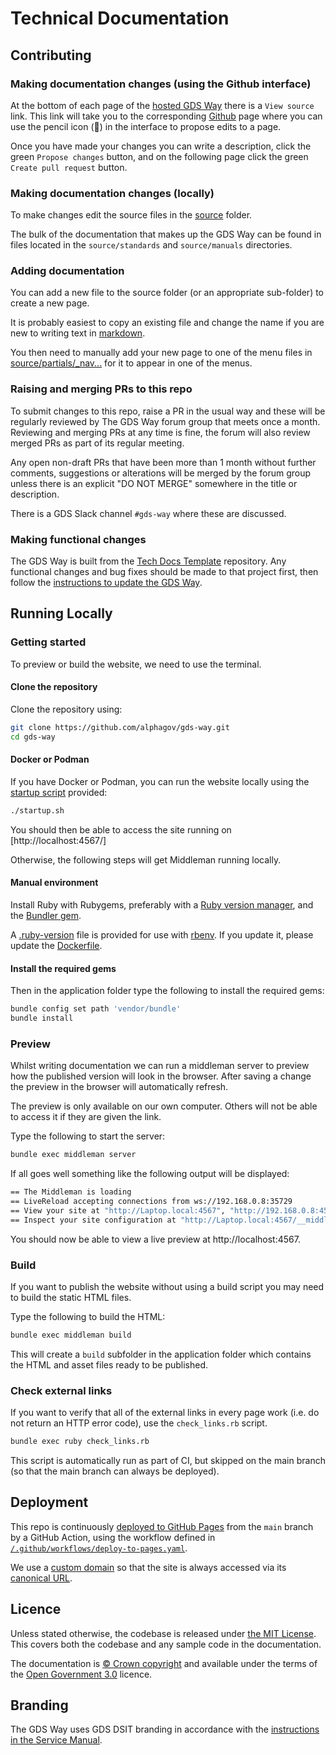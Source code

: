 # Technical Documentation

## Contributing

### Making documentation changes (using the Github interface)

At the bottom of each page of the [hosted GDS Way][gds-way] there is a `View source` link. This link will take you to the corresponding [Github][repo] page where you can use the pencil icon (:pencil:) in the interface to propose edits to a page.

Once you have made your changes you can write a description, click the green `Propose changes` button, and on the following page click the green `Create pull request` button.

### Making documentation changes (locally)

To make changes edit the source files in the [source](source) folder.

The bulk of the documentation that makes up the GDS Way can be found in files located in the `source/standards` and `source/manuals` directories.

### Adding documentation

You can add a new file to the source folder (or an appropriate sub-folder) to create a new page.

It is probably easiest to copy an existing file and change the name if you are new to writing text in [markdown][].

You then need to manually add your new page to one of the menu files in [source/partials/\_nav...](source/partials/_nav...) for it to appear in one of the menus.

### Raising and merging PRs to this repo

To submit changes to this repo, raise a PR in the usual way and these will be regularly reviewed by The GDS Way forum group that meets once a month. Reviewing and merging PRs at any time is fine, the forum will also review merged PRs as part of its regular meeting.

Any open non-draft PRs that have been more than 1 month without further comments, suggestions or alterations will be merged by the forum group unless there is an explicit "DO NOT MERGE" somewhere in the title or description.

There is a GDS Slack channel `#gds-way` where these are discussed.

### Making functional changes

The GDS Way is built from the [Tech Docs Template][tech-docs-template] repository. Any functional changes and bug fixes should be made to that project first, then follow the [instructions to update the GDS Way][updating-tech-docs].

## Running Locally

### Getting started

To preview or build the website, we need to use the terminal.

#### Clone the repository

Clone the repository using:

```zsh
git clone https://github.com/alphagov/gds-way.git
cd gds-way
```

#### Docker or Podman

If you have Docker or Podman, you can run the website locally using the [startup script](./startup.sh) provided:

```zsh
./startup.sh
```

You should then be able to access the site running on [http://localhost:4567/]

Otherwise, the following steps will get Middleman running locally.

#### Manual environment

Install Ruby with Rubygems, preferably with a [Ruby version manager][rvm], and the [Bundler gem][bundler].

A [.ruby-version](./.ruby-version) file is provided for use with [rbenv][]. If you update it, please update the [Dockerfile](./Dockerfile).

#### Install the required gems

Then in the application folder type the following to install the required gems:

```zsh
bundle config set path 'vendor/bundle'
bundle install
```

### Preview

Whilst writing documentation we can run a middleman server to preview how the published version will look in the browser. After saving a change the preview in the browser will automatically refresh.

The preview is only available on our own computer. Others will not be able to access it if they are given the link.

Type the following to start the server:

```zsh
bundle exec middleman server
```

If all goes well something like the following output will be displayed:

```zsh
== The Middleman is loading
== LiveReload accepting connections from ws://192.168.0.8:35729
== View your site at "http://Laptop.local:4567", "http://192.168.0.8:4567"
== Inspect your site configuration at "http://Laptop.local:4567/__middleman", "http://192.168.0.8:4567/__middleman"
```

You should now be able to view a live preview at http://localhost:4567.

### Build

If you want to publish the website without using a build script you may need to build the static HTML files.

Type the following to build the HTML:

```zsh
bundle exec middleman build
```

This will create a `build` subfolder in the application folder which contains the HTML and asset files ready to be published.

### Check external links

If you want to verify that all of the external links in every page work (i.e. do not return an HTTP error code), use the `check_links.rb` script.

```zsh
bundle exec ruby check_links.rb
```

This script is automatically run as part of CI, but skipped on the main branch (so that the main branch can always be deployed).

## Deployment

This repo is continuously
[deployed to GitHub Pages](https://alphagov.github.io/gds-way)
from the `main` branch by a GitHub Action, using the workflow defined in
[`/.github/workflows/deploy-to-pages.yaml`](/.github/workflows/deploy-to-pages.yaml).

We use a
[custom domain](https://docs.github.com/en/pages/configuring-a-custom-domain-for-your-github-pages-site)
so that the site is always accessed via its [canonical URL][gds-way].

## Licence

Unless stated otherwise, the codebase is released under [the MIT License][mit]. This covers both the codebase and any sample code in the documentation.

The documentation is [© Crown copyright][copyright] and available under the terms of the [Open Government 3.0][ogl] licence.

## Branding

The GDS Way uses GDS DSIT branding in accordance with the
[instructions in the Service Manual](https://www.gov.uk/service-manual/design/making-your-service-look-like-govuk#if-your-service-isnt-on-govuk).

[gds-way]: https://gds-way.digital.cabinet-office.gov.uk/
[repo]: https://github.com/alphagov/gds-way
[markdown]: https://www.markdownguide.org/
[tech-docs-template]: https://github.com/alphagov/tech-docs-template
[updating-tech-docs]: https://github.com/alphagov/tdt-documentation/blob/main/source/maintain_project/use_latest_template/index.html.md.erb
[rvm]: https://www.ruby-lang.org/en/documentation/installation/#managers
[rbenv]: https://github.com/rbenv/rbenv
[bundler]: https://bundler.io/
[mit]: LICENCE
[copyright]: https://www.nationalarchives.gov.uk/information-management/re-using-public-sector-information/uk-government-licensing-framework/crown-copyright/
[ogl]: https://www.nationalarchives.gov.uk/doc/open-government-licence/version/3/
